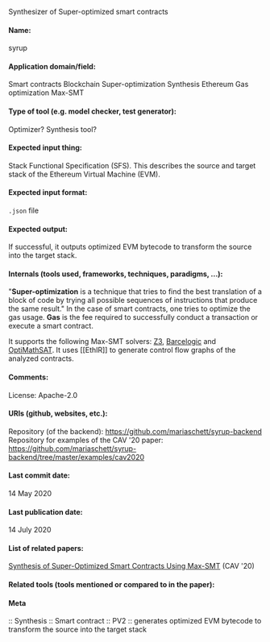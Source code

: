 Synthesizer of Super-optimized smart contracts

#### Name:
syrup

#### Application domain/field:
Smart contracts
Blockchain
Super-optimization
Synthesis
Ethereum
Gas optimization
Max-SMT

#### Type of tool (e.g. model checker, test generator):
Optimizer? Synthesis tool?

#### Expected input thing:
Stack Functional Specification (SFS). This describes the source and target stack of the Ethereum Virtual Machine (EVM).

#### Expected input format:
`.json` file

#### Expected output:
If successful, it outputs optimized EVM bytecode to transform the source into the target stack.

#### Internals (tools used, frameworks, techniques, paradigms, ...):
"**Super-optimization** is a technique that tries to find the best translation of a block of code by trying all possible sequences of instructions that produce the same result."
In the case of smart contracts, one tries to optimize the gas usage. **Gas** is the fee required to successfully conduct a transaction or execute a smart contract.

It supports the following Max-SMT solvers: [Z3](../Solvers/SMT/Z3.md), [Barcelogic](../Solvers/SMT/Barcelogic.md) and [OptiMathSAT](../Solvers/OptiMathSAT.md).
It uses [[EthIR]] to generate control flow graphs of the analyzed contracts.

#### Comments:
License: Apache-2.0

#### URIs (github, websites, etc.):
Repository (of the backend): https://github.com/mariaschett/syrup-backend
Repository for examples of the CAV '20 paper: https://github.com/mariaschett/syrup-backend/tree/master/examples/cav2020

#### Last commit date:
14 May 2020

#### Last publication date:
14 July 2020

#### List of related papers:
[Synthesis of Super-Optimized Smart Contracts Using Max-SMT](https://doi.org/10.1007/978-3-030-53288-8_10) (CAV '20)

#### Related tools (tools mentioned or compared to in the paper):

#### Meta
:: Synthesis
:: Smart contract
:: PV2 :: generates optimized EVM bytecode to transform the source into the target stack